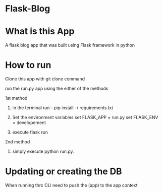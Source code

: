 # Flask-Blog

# What is this App

A flask blog app that was built using Flask framework in python

# How to run

Clone this app with git clone command

run the run.py app using the either of the methods

1st method

1.  in the terminal run -
    pip install -r requirements.txt

2.  Set the environment variables
    set FLASK_APP = run.py
    set FLASK_ENV = developement

3.  execute flask run

2nd method

1. simply execute python run.py.

# Updating or creating the DB

When running thro CLI need to push the (app) to the app context
